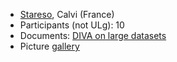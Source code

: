 
-   [Stareso](http://www.stareso.ulg.ac.be/Stareso/Stareso.html),
    Calvi (France)
-   Participants (not ULg): 10
-   Documents: [DIVA on large
    datasets](http://modb.oce.ulg.ac.be/mediawiki/upload/DIVA/talks/DivaWorkshop2008b.pdf)
-   Picture
    [gallery](https://picasaweb.google.com/gher.ulg/DIVAWorkshop2008)

